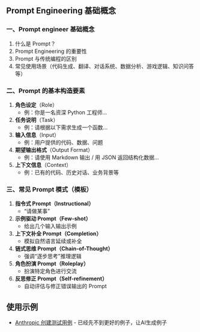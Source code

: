 ## Prompt Engineering 基础概念

### 一、Prompt engineer 基础概念

1. 什么是 Prompt？
2. Prompt Engineering 的重要性
3. Prompt 与传统编程的区别
4. 常见使用场景（代码生成、翻译、对话系统、数据分析、游戏逻辑、知识问答等）

### 二、Prompt 的基本构造要素

1.  **角色设定**（Role）
    *   例：你是一名资深 Python 工程师…
2.  **任务说明**（Task）
    *   例：请根据以下需求生成一个函数…
3.  **输入信息**（Input）
    *   例：用户提供的代码、数据、问题
4.  **期望输出格式**（Output Format）
    *   例：请使用 Markdown 输出 / 用 JSON 返回结构化数据…
5.  **上下文信息**（Context）
    *   例：已有的代码、历史对话、业务背景等

### 三、常见 Prompt 模式（模板）

1.  **指令式 Prompt（Instructional）**
    *   “请做某事”
2.  **示例驱动 Prompt（Few-shot）**
    *   给出几个输入输出示例
3.  **上下文补全 Prompt（Completion）**
    *   模拟自然语言延续或补全
4.  **链式思维 Prompt（Chain-of-Thought）**
    *   强调“逐步思考”推理逻辑
5.  **角色扮演 Prompt（Roleplay）**
    *   扮演特定角色进行交流
6.  **反思修正 Prompt（Self-refinement）**
    *   自动评估与修正错误输出的 Prompt


## 使用示例
- [Anthropic 创建测试用例](https://docs.anthropic.com/en/docs/test-and-evaluate/eval-tool#creating-test-cases) - 已经先不到更好的例子，让AI生成例子

